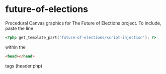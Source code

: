 # future-of-elections

Procedural Canvas graphics for The Future of Elections project. To include, paste the line
```php
<?php get_template_part('future-of-elections/script-injection'); ?>
```
within the
```html
<head></head>
```
tags (header.php)
